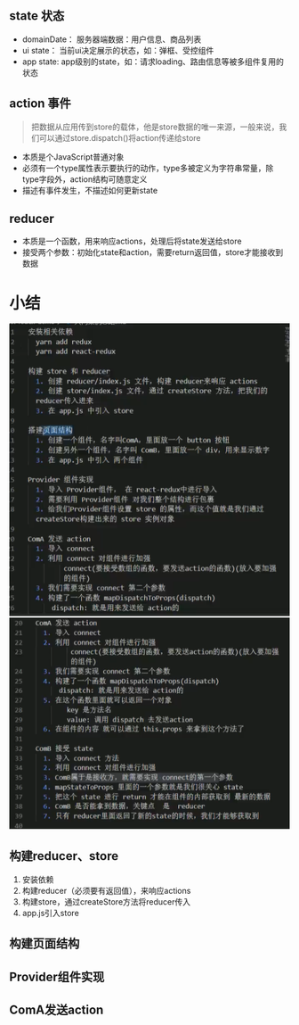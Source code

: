 ## state 状态
- domainDate： 服务器端数据：用户信息、商品列表
- ui state： 当前ui决定展示的状态，如：弹框、受控组件
- app state: app级别的state，如：请求loading、路由信息等被多组件复用的状态

## action 事件
> 把数据从应用传到store的载体，他是store数据的唯一来源，一般来说，我们可以通过store.dispatch()将action传递给store
- 本质是个JavaScript普通对象
- 必须有一个type属性表示要执行的动作，type多被定义为字符串常量，除type字段外，action结构可随意定义
- 描述有事件发生，不描述如何更新state

## reducer
- 本质是一个函数，用来响应actions，处理后将state发送给store
- 接受两个参数：初始化state和action，需要return返回值，store才能接收到数据


# 小结
![](redux%E5%B0%8F%E7%BB%93.png)
![](redux2.png)
## 构建reducer、store
1. 安装依赖
2. 构建reducer（必须要有返回值），来响应actions
3. 构建store，通过createStore方法将reducer传入
4. app.js引入store

## 构建页面结构

## Provider组件实现

## ComA发送action


